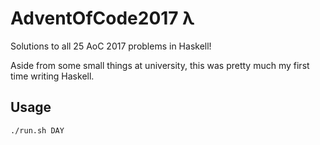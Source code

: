 # AdventOfCode2017 λ
Solutions to all 25 AoC 2017 problems in Haskell!

Aside from some small things at university, this was pretty much my first time writing Haskell.

## Usage
```sh
./run.sh DAY
```
